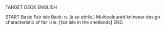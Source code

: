 TARGET DECK
ENGLISH

START
Basic
Fair isle
Back: n. (also attrib.) Multicoloured knitwear design characteristic of fair isle. [fair isle in the shetlands]
END
